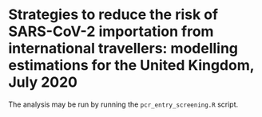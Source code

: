 # Strategies to reduce the risk of SARS-CoV-2 importation from international travellers: modelling estimations for the United Kingdom, July 2020

The analysis may be run by running the `pcr_entry_screening.R` script.
